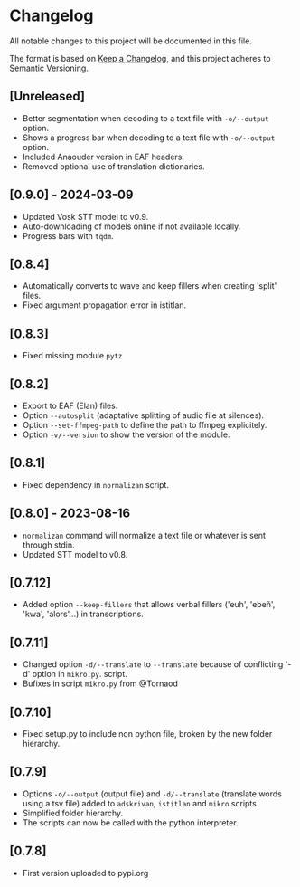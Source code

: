 # Changelog

All notable changes to this project will be documented in this file.

The format is based on [Keep a Changelog](https://keepachangelog.com/en/1.1.0/),
and this project adheres to [Semantic Versioning](https://semver.org/spec/v2.0.0.html).

## [Unreleased]

- Better segmentation when decoding to a text file with `-o/--output` option.
- Shows a progress bar when decoding to a text file with `-o/--output` option.
- Included Anaouder version in EAF headers.
- Removed optional use of translation dictionaries.

## [0.9.0] - 2024-03-09

- Updated Vosk STT model to v0.9.
- Auto-downloading of models online if not available locally.
- Progress bars with `tqdm`.

## [0.8.4]

- Automatically converts to wave and keep fillers when creating 'split' files.
- Fixed argument propagation error in istitlan.

## [0.8.3]

- Fixed missing module `pytz`

## [0.8.2]

- Export to EAF (Elan) files.
- Option `--autosplit` (adaptative splitting of audio file at silences).
- Option `--set-ffmpeg-path` to define the path to ffmpeg explicitely.
- Option `-v/--version` to show the version of the module.

## [0.8.1]

- Fixed dependency in `normalizan` script.

## [0.8.0] - 2023-08-16

- `normalizan` command will normalize a text file or whatever is sent through stdin.
- Updated STT model to v0.8.

## [0.7.12]

- Added option `--keep-fillers` that allows verbal fillers ('euh', 'ebeñ', 'kwa', 'alors'...) in transcriptions.

## [0.7.11]

- Changed option `-d/--translate` to `--translate` because of conflicting '-d' option in `mikro.py`. script.
- Bufixes in script `mikro.py` from @Tornaod

## [0.7.10]

- Fixed setup.py to include non python file, broken by the new folder hierarchy.

## [0.7.9]

- Options `-o/--output` (output file) and `-d/--translate` (translate words using a tsv file) added to `adskrivan`, `istitlan` and `mikro` scripts.
- Simplified folder hierarchy.
- The scripts can now be called with the python interpreter.

## [0.7.8]

- First version uploaded to pypi.org
